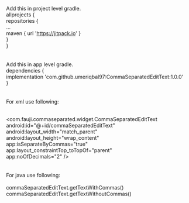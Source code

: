 Add this in project level gradle.<br>
allprojects {
<br>
	repositories {<br>
			...<br>
			maven { url 'https://jitpack.io' }<br>
	}<br>
}<br>
<br><br>
Add this in app level gradle.  <br>
dependencies {<br>
	        implementation 'com.github.umeriqbal97:CommaSeparatedEditText:1.0.0'<br>
}<br>
<br><br>
For xml use following:<br><br>

<com.fauji.commaseparated.widget.CommaSeparatedEditText<br>
        android:id="@+id/commaSeparatedEditText"<br>
        android:layout_width="match_parent"<br>
        android:layout_height="wrap_content"<br>
        app:isSeparateByCommas="true"<br>
        app:layout_constraintTop_toTopOf="parent"<br>
        app:noOfDecimals="2" /><br>
	<br><br>
For java use following:<br>
<br>
commaSeparatedEditText.getTextWithCommas()<br>
commaSeparatedEditText.getTextWithoutCommas()<br>
